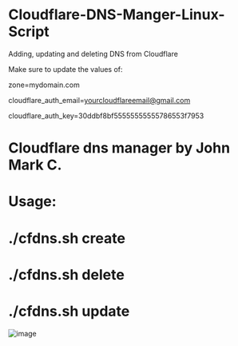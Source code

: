 # Cloudflare-DNS-Manger-Linux-Script
Adding, updating and deleting DNS from Cloudflare

Make sure to update the values of:

zone=mydomain.com

cloudflare_auth_email=yourcloudflareemail@gmail.com

cloudflare_auth_key=30ddbf8bf55555555555786553f7953


# Cloudflare dns manager by John Mark C.
# Usage: 
# ./cfdns.sh create
# ./cfdns.sh delete
# ./cfdns.sh update


![image](https://user-images.githubusercontent.com/10601417/90310507-8f0c8300-df24-11ea-9e35-e1e1b62c0ea2.png)
